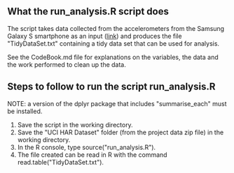 ## What the run_analysis.R script does

The script takes data collected from the accelerometers from the Samsung Galaxy S smartphone as an input ([link](http://archive.ics.uci.edu/ml/datasets/Human+Activity+Recognition+Using+Smartphones)) and produces the file "TidyDataSet.txt" containing a tidy data set that can be used for analysis.

See the CodeBook.md file for explanations on the variables, the data and the work performed to clean up the data.


## Steps to follow to run the script run_analysis.R

NOTE: a version of the dplyr package that includes "summarise_each" must be installed.

1. Save the script in the working directory.
2. Save the "UCI HAR Dataset" folder (from the project data zip file) in the working directory.
3. In the R console, type source("run_analysis.R").
4. The file created can be read in R with the command read.table("TidyDataSet.txt").
